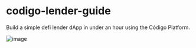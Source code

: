 # codigo-lender-guide
Build a simple defi lender dApp in under an hour using the Código Platform.

![image](https://github.com/darkvallen/codigo-lender-guide/assets/117942738/b13638c1-8610-4c73-be50-e37430143a94)
